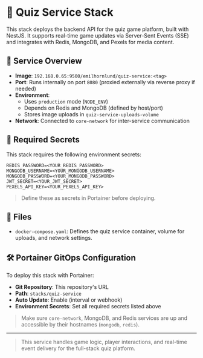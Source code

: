 # 🧠 Quiz Service Stack

This stack deploys the backend API for the quiz game platform, built with NestJS. It supports real-time game updates via Server-Sent Events (SSE) and integrates with Redis, MongoDB, and Pexels for media content.

## 🐳 Service Overview

- **Image**: `192.168.0.65:9500/emilhornlund/quiz-service:<tag>`
- **Port**: Runs internally on port `8080` (proxied externally via reverse proxy if needed)
- **Environment**:
  - Uses `production` mode (`NODE_ENV`)
  - Depends on Redis and MongoDB (defined by host/port)
  - Stores image uploads in `quiz-service-uploads-volume`
- **Network**: Connected to `core-network` for inter-service communication

## 🔐 Required Secrets

This stack requires the following environment secrets:

```env
REDIS_PASSWORD=<YOUR_REDIS_PASSWORD>
MONGODB_USERNAME=<YOUR_MONGODB_USERNAME>
MONGODB_PASSWORD=<YOUR_MONGODB_PASSWORD>
JWT_SECRET=<YOUR_JWT_SECRET>
PEXELS_API_KEY=<YOUR_PEXELS_API_KEY>
```

> Define these as secrets in Portainer before deploying.

## 📁 Files

- `docker-compose.yaml`: Defines the quiz service container, volume for uploads, and network settings.

## 🛠 Portainer GitOps Configuration

To deploy this stack with Portainer:

- **Git Repository**: This repository's URL
- **Path**: `stacks/quiz-service`
- **Auto Update**: Enable (interval or webhook)
- **Environment Secrets**: Set all required secrets listed above

> Make sure `core-network`, MongoDB, and Redis services are up and accessible by their hostnames (`mongodb`, `redis`).

---

> This service handles game logic, player interactions, and real-time event delivery for the full-stack quiz platform.
